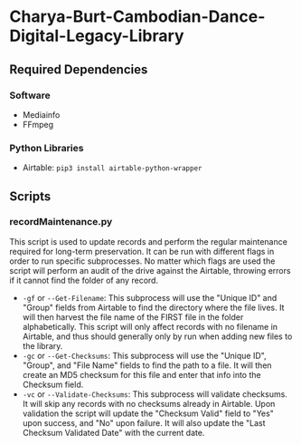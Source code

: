 # Charya-Burt-Cambodian-Dance-Digital-Legacy-Library

## Required Dependencies

### Software

- Mediainfo
- FFmpeg

### Python Libraries

- Airtable: `pip3 install airtable-python-wrapper`

## Scripts

### recordMaintenance.py

This script is used to update records and perform the regular maintenance required for long-term preservation. It can be run with different flags in order to run specific subprocesses. No matter which flags are used the script will perform an audit of the drive against the Airtable, throwing errors if it cannot find the folder of any record.

- `-gf` or `--Get-Filename`: This subprocess will use the "Unique ID" and "Group" fields from Airtable to find the directory where the file lives. It will then harvest the file name of the FIRST file in the folder alphabetically. This script will only affect records with no filename in Airtable, and thus should generally only by run when adding new files to the library.
- `-gc` or `--Get-Checksums`: This subprocess will use the "Unique ID", "Group", and "File Name" fields to find the path to a file. It will then create an MD5 checksum for this file and enter that info into the Checksum field.
- `-vc` or `--Validate-Checksums`: This subprocess will validate checksums. It will skip any records with no checksums already in Airtable. Upon validation the script will update the "Checksum Valid" field to "Yes" upon success, and "No" upon failure. It will also update the "Last Checksum Validated Date" with the current date.
